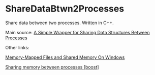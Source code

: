 # ShareDataBtwn2Processes
Share data between two processes. Written in C++.

Main source: <a href="https://www.codeproject.com/articles/1362/a-simple-wrapper-for-sharing-data-structures-betwe">A Simple Wrapper for Sharing Data Structures Between Processes</a>

Other links:

<a href="https://dzone.com/articles/myth-busting-memory-mapped-files-and-shared-memory">Memory-Mapped Files and Shared Memory On Windows</a>

<a href="https://www.boost.org/doc/libs/1_46_1/doc/html/interprocess/sharedmemorybetweenprocesses.html">Sharing memory between processes [boost]</a>
